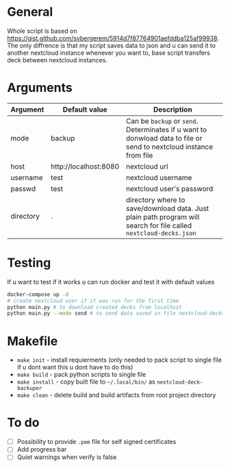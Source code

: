 # General

Whole script is based on https://gist.github.com/svbergerem/5914d7f87764901aefddba125af99938. The only diffrence is that my script saves data to json and u can send it to another nextcloud instance whenever you want to, base script transfers deck between nextcloud instances.

# Arguments

| Argument  | Default value         | Description                                                                                                        |
| --------- | --------------------- | ------------------------------------------------------------------------------------------------------------------ |
| mode      | backup                | Can be `backup` or `send`. Determinates if u want to donwload data to file or send to nextcloud instance from file |
| host      | http://localhost:8080 | nextcloud url                                                                                                      |
| username  | test                  | nextcloud username                                                                                                 |
| passwd    | test                  | nextcloud user's password                                                                                          |
| directory | .                     | directory where to save/download data. Just plain path program will search for file called `nextcloud-decks.json`  |

# Testing

If u want to test if it works u can run docker and test it with default values

```bash
docker-compose up -d
# create nextcloud user if it was run for the first time
python main.py # to download created decks from localhost
python main.py --mode send # to send data saved in file nextcloud-decks.json to localhost
```

# Makefile

-   `make init` - install requierments (only needed to pack script to single file if u dont want this u dont have to do this)
-   `make build` - pack python scripts to single file
-   `make install` - copy built file to `~/.local/bin/` as `nextcloud-deck-backuper`
-   `make clean` - delete build and build artifacts from root project directory

# To do

 - [ ] Possibility to provide `.pem` file for self signed certificates
 - [ ] Add progress bar
 - [ ] Quiet warnings when verify is false
